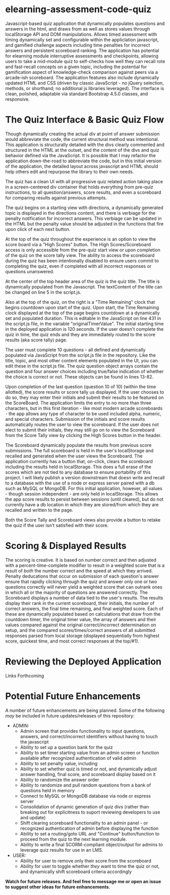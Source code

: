 # elearning-assessment-code-quiz

Javascript-based quiz application that dynamically populates questions and answers in the html, and draws from as well as stores values through localStorage API and DOM manipulations. Allows timed assessment with timing dynamically set and configurable within the appliclation javascript, and gamified challenge aspects including time penalties for incorrect answers and persistent scoreboard ranking. The application has potential for elearning module interruptive assessments and checkpoints, allowing users to take a mid-module quiz to self-checks how well they can recall rote and fast-recall concepts on a given topic, including the potential for gamification aspect of knowledge-check comparison against peers via a arcade-ish scoreboard. The application features also include dynamically updated HTML and CSS (driven by classic JavaScript - no jQuery selection, methods, or shorthand; no additional js libraries leveraged). The interface is clean, polished, adaptable via standard Bootstrap 4.5.0 classes, and responsive.

# The Quiz Interface & Basic Quiz Flow

Though dynamically creating the actual div at point of answer submission would abbreviate the code, the current structural method was intentional. This application is structurally detailed with the divs clearly commented and structured in the HTML at the outset, and the content of the divs and quiz behavior defined via the JavaScript. It is possible that I may refactor the application down-the-road to abbreviate the code, but in this initial version of the application, the detailed layout across javascript and HTML should help others edit and repurpose the library to their own needs.

The quiz has a clean UI with all progressive quiz related action taking place in a screen-centered div container that holds everything from pre-quiz instructions, to all question/answers, score results, and even a scoreboard for comparing results against previous attempts.

The quiz begins on a starting view with directions, a dynamically generated topic is displayed in the directions content, and there is verbiage for the penalty notification for incorrect answers. This verbiage can be updated in the HTML but the penalty value should be adjusted in the functions that fire upon click of each next button.

At the top of the quiz throughout the experience is an option to view the score board via a "High Scores" button. The High Scores/Scoreboard access is only accessible from the pre-quiz start view or upon completion of the quiz on the score tally view. The ability to access the scoreboard during the quiz has been intentionally disabled to ensure users commit to completing the quiz, even if completed with all incorrect responses or questions unanswered.

At the center of the top header area of the quiz is the quiz title. The title is dynamically populated from the Javascript. The textContent of the title can be changed on line 5 in the script.js.

Also at the top of the quiz, on the right is a "Time Remaining" clock that begins countdown upon start of the quiz. Upon start, the Time Remaining clock displayed at the top of the page begins countdown at a dynamically set and populated duration. This is editable in the JavaScript on line 431 in the script.js file, in the variable "originalTimerValue". The initial starting time in the deployed application is 120 seconds. If the user doesn't complete the quiz in time, the quiz ends and they are immediately routed to the score results (aka score tally) page.

The user must complete 10 questions - all defined and dynamically populated via JavaScript from the script.js file in the repository. Like the title, topic, and most other content elements populated in the UI, you can edit these in the script.js file. The quiz question object arrays contain the question and four answer choices including true/false indication of whether the choice is correct or not. These objects can be found in lines 13-82.

Upon completion of the last question (question 10 of 10) (within the time allotted), the score results or score tally us displayed. If the user chooses to do so, they may enter their initials and submit their results to be featured on the ScoreBoard. The application limits the entry to no more than three characters, but in this first iteration - like most modern arcade scoreboards - the app allows any type of character to be used included alpha, numeric, and special characters. Submission of the initials and score results automatically routes the user to view the scoreboard. If the user does not elect to submit their initials, they may still go on to view the Scoreboard from the Score Tally view by clicking the High Scores button in the header.

The Scoreboard dynamically populate the results from previous score submissions. The full scoreboard is held in the user's localStorage and recalled and generated when the user views the Scoreboard. The application currently has a button that, on-click, clears the scoreboard including the results held in localStorage. This does a full erase of the scores which are not tied to any database to ensure portability of this project. I will likely publish a version downstream that doesn write and recall to a database with the use of a node or express server paired with a db such as MySQL or MongoDB. For this initial application, however, all values - though session independent - are only held in localStorage. This allows the app score results to persist between sessions (until cleared), but do not currently have a db location in which they are stored/from which they are recalled and written to the page.

Both the Score Tally and Scoreboard views also provide a button to retake the quiz if the user isn't satisfied with their score.

# Scoring & Displayed Results

The scoring is creative. It is based on number correct and then adjusted with a percent-time-complete modifier to result in a weighted score that is a result of _both_ the number correct and the speed at which they arrived. Penalty deducations that occur on submission of each question's answer ensure that rapidly clicking through the quiz and answer only one or two questions correctly will never yield a weighted score that can outrank ones in which all or the majority of questions are answered correctly. The Scoreboard displays a number of data tied to the user's results. The results display their rank in the current scoreboard, their initials, the number of correct answers, the final time remaining, and final weighted score. Each of these are dynamically populated based on calculations that draw from the countdown timer, the original timer value, the array of answers and their values compared against the original correct/incorrect determination on setup, and the compared scores/times/correct answers of all submitted responses parsed from local storage (displayed sequentially from highest score, quickest time, and most correct responses at the top/#1).

# Reviewing the Deployed Application

Links Forthcoming

# Potential Future Enhancements

A number of future enhancements are being planned. Some of the following _may_ be included in future updates/releases of this repository:

- ADMIN:
  - Admin screen that provides functionality to input questions, answers, and correct/incorrect identifiers without having to touch the javascript
  - Ability to set up a question bank for the quiz
  - Ability to set timer starting value from an admin screen or function available after recognized authentication of valid admin
  - Ability to set penalty value, including
  - Ability to set whether quiz is timed or not, and dynamically adjust answer handling, final score, and scoreboard display based on it
  - Ability to randomize the answer order
  - Ability to randomize and pull random questions from a bank of questions held in memory
  - Connect to MySQL or MongoDB database via node or express server
  - Consolidation of dynamic generation of quiz divs (rather than breaking out for explicitness to suport reviewing developers to use and update)
  - Shift clearing scoreboard functionality to an admin panel - or recognized authentication of admin before displaying the function
  - Ability to set a routing/goto URL and "Continue" button/function to proceed from the quiz to the next learning module.
  - Ability to write a final SCORM-compliant object/output for admins to leverage quiz results for use in an LMS.
- USER:
  - Ability for user to remove only their score from the scoreboard
  - Ability for user to toggle whether _they_ want to time the quiz or not, and dynamically shift scoreboard criteria accordingly

**Watch for future releases. And feel free to message me or open an issue to suggest other ideas for future enhancements.**
